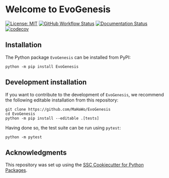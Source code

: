 # Welcome to EvoGenesis

[![License: MIT](https://img.shields.io/badge/License-MIT-yellow.svg)](https://opensource.org/licenses/MIT)
[![GitHub Workflow Status](https://img.shields.io/github/actions/workflow/status/MaHaWo/EvoGenesis/ci.yml?branch=main)](https://github.com/MaHaWo/EvoGenesis/actions/workflows/ci.yml)
[![Documentation Status](https://readthedocs.org/projects/EvoGenesis/badge/)](https://EvoGenesis.readthedocs.io/)
[![codecov](https://codecov.io/gh/MaHaWo/EvoGenesis/branch/main/graph/badge.svg)](https://codecov.io/gh/MaHaWo/EvoGenesis)

## Installation

The Python package `EvoGenesis` can be installed from PyPI:

```
python -m pip install EvoGenesis
```

## Development installation

If you want to contribute to the development of `EvoGenesis`, we recommend
the following editable installation from this repository:

```
git clone https://github.com/MaHaWo/EvoGenesis
cd EvoGenesis
python -m pip install --editable .[tests]
```

Having done so, the test suite can be run using `pytest`:

```
python -m pytest
```

## Acknowledgments

This repository was set up using the [SSC Cookiecutter for Python Packages](https://github.com/ssciwr/cookiecutter-python-package).
